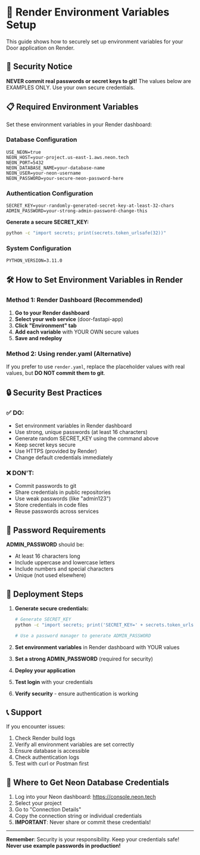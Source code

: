 # 🔐 Render Environment Variables Setup

This guide shows how to securely set up environment variables for your Door application on Render.

## 🚨 Security Notice

**NEVER commit real passwords or secret keys to git!** The values below are EXAMPLES ONLY. Use your own secure credentials.

## 📋 Required Environment Variables

Set these environment variables in your Render dashboard:

### Database Configuration
```
USE_NEON=true
NEON_HOST=your-project.us-east-1.aws.neon.tech
NEON_PORT=5432
NEON_DATABASE_NAME=your-database-name
NEON_USER=your-neon-username
NEON_PASSWORD=your-secure-neon-password-here
```

### Authentication Configuration
```
SECRET_KEY=your-randomly-generated-secret-key-at-least-32-chars
ADMIN_PASSWORD=your-strong-admin-password-change-this
```

**Generate a secure SECRET_KEY:**
```bash
python -c "import secrets; print(secrets.token_urlsafe(32))"
```

### System Configuration
```
PYTHON_VERSION=3.11.0
```

## 🛠️ How to Set Environment Variables in Render

### Method 1: Render Dashboard (Recommended)

1. **Go to your Render dashboard**
2. **Select your web service** (door-fastapi-app)
3. **Click "Environment" tab**
4. **Add each variable** with YOUR OWN secure values
5. **Save and redeploy**

### Method 2: Using render.yaml (Alternative)

If you prefer to use `render.yaml`, replace the placeholder values with real values, but **DO NOT commit them to git**.

## 🔒 Security Best Practices

### ✅ DO:
- Set environment variables in Render dashboard
- Use strong, unique passwords (at least 16 characters)
- Generate random SECRET_KEY using the command above
- Keep secret keys secure
- Use HTTPS (provided by Render)
- Change default credentials immediately

### ❌ DON'T:
- Commit passwords to git
- Share credentials in public repositories
- Use weak passwords (like "admin123")
- Store credentials in code files
- Reuse passwords across services

## 🔑 Password Requirements

**ADMIN_PASSWORD** should be:
- At least 16 characters long
- Include uppercase and lowercase letters
- Include numbers and special characters
- Unique (not used elsewhere)

## 🚀 Deployment Steps

1. **Generate secure credentials:**
   ```bash
   # Generate SECRET_KEY
   python -c "import secrets; print('SECRET_KEY=' + secrets.token_urlsafe(32))"
   
   # Use a password manager to generate ADMIN_PASSWORD
   ```

2. **Set environment variables** in Render dashboard with YOUR values
3. **Set a strong ADMIN_PASSWORD** (required for security)
4. **Deploy your application**
5. **Test login** with your credentials
6. **Verify security** - ensure authentication is working

## 📞 Support

If you encounter issues:
1. Check Render build logs
2. Verify all environment variables are set correctly
3. Ensure database is accessible
4. Check authentication logs
5. Test with curl or Postman first

## 🔐 Where to Get Neon Database Credentials

1. Log into your Neon dashboard: https://console.neon.tech
2. Select your project
3. Go to "Connection Details"
4. Copy the connection string or individual credentials
5. **IMPORTANT**: Never share or commit these credentials!

---

**Remember**: Security is your responsibility. Keep your credentials safe!  
**Never use example passwords in production!**
